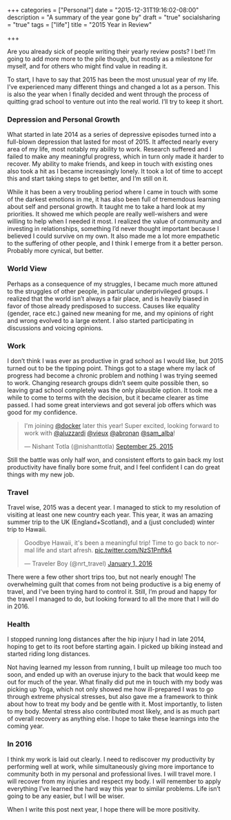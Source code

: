 +++
categories = ["Personal"]
date = "2015-12-31T19:16:02-08:00"
description = "A summary of the year gone by"
draft = "true"
socialsharing = "true"
tags = ["life"]
title = "2015 Year in Review"

+++

Are you already sick of people writing their yearly review posts? I bet! I’m going to add more more to the pile though, but mostly as a milestone for myself, and for others who might find value in reading it.

To start, I have to say that 2015 has been the most unusual year of my life. I’ve experienced many different things and changed a lot as a person. This is also the year when I finally decided and went through the process of quitting grad school to venture out into the real world. I’ll try to keep it short.

### Depression and Personal Growth

What started in late 2014 as a series of depressive episodes turned into a full-blown depression that lasted for most of 2015. It affected nearly every area of my life, most notably my ability to work. Research suffered and I failed to make any meaningful progress, which in turn only made it harder to recover. My ability to make friends, and keep in touch with existing ones also took a hit as I became increasingly lonely. It took a lot of time to accept this and start taking steps to get better, and I’m still on it.

While it has been a very troubling period where I came in touch with some of the darkest emotions in me, it has also been full of trememdous learning about self and personal growth. It taught me to take a hard look at my priorities. It showed me which people are really well-wishers and were willing to help when I needed it most. I realized the value of community and investing in relationships, something I’d never thought important because I believed I could survive on my own. It also made me a lot more empathetic to the suffering of other people, and I think I emerge from it a better person. Probably more cynical, but better.

### World View

Perhaps as a consequence of my struggles, I became much more attuned to the struggles of other people, in particular underprivileged groups. I realized that the world isn’t always a fair place, and is heavily biased in favor of those already predisposed to success. Causes like equality (gender, race etc.) gained new meaning for me, and my opinions of right and wrong evolved to a large extent. I also started participating in discussions and voicing opinions.

### Work

I don’t think I was ever as productive in grad school as I would like, but 2015 turned out to be the tipping point. Things got to a stage where my lack of progress had become a chronic problem and nothing I was trying seemed to work. Changing research groups didn’t seem quite possible then, so leaving grad school completely was the only plausible option. It took me a while to come to terms with the decision, but it became clearer as time passed. I had some great interviews and got several job offers which was good for my confidence.

<blockquote class="twitter-tweet tw-align-center" data-lang="en"><p lang="en" dir="ltr">I&#39;m joining <a href="https://twitter.com/docker">@docker</a> later this year! Super excited, looking forward to work with <a href="https://twitter.com/aluzzardi">@aluzzardi</a> <a href="https://twitter.com/vieux">@vieux</a> <a href="https://twitter.com/abronan">@abronan</a> <a href="https://twitter.com/sam_alba">@sam_alba</a>!</p>&mdash; Nishant Totla (@nishanttotla) <a href="https://twitter.com/nishanttotla/status/647555264699219968">September 25, 2015</a></blockquote>
<script async src="//platform.twitter.com/widgets.js" charset="utf-8"></script>

Still the battle was only half won, and consistent efforts to gain back my lost productivity have finally bore some fruit, and I feel confident I can do great things with my new job.

### Travel

Travel wise, 2015 was a decent year. I managed to stick to my resolution of visiting at least one new country each year. This year, it was an amazing summer trip to the UK (England+Scotland), and a (just concluded) winter trip to Hawaii.

<blockquote class="twitter-tweet tw-align-center" data-lang="en"><p lang="en" dir="ltr">Goodbye Hawaii, it&#39;s been a meaningful trip! Time to go back to normal life and start afresh. <a href="https://t.co/NzS1Pnftk4">pic.twitter.com/NzS1Pnftk4</a></p>&mdash; Traveler Boy (@nrt_travel) <a href="https://twitter.com/nrt_travel/status/682771096320409602">January 1, 2016</a></blockquote>
<script async src="//platform.twitter.com/widgets.js" charset="utf-8"></script>

There were a few other short trips too, but not nearly enough! The overwhelming guilt that comes from not being productive is a big enemy of travel, and I’ve been trying hard to control it. Still, I’m proud and happy for the travel I managed to do, but looking forward to all the more that I will do in 2016.

### Health

I stopped running long distances after the hip injury I had in late 2014, hoping to get to its root before starting again. I picked up biking instead and started riding long distances.

Not having learned my lesson from running, I built up mileage too much too soon, and ended up with an overuse injury to the back that would keep me out for much of the year. What finally did put me in touch with my body was picking up Yoga, which not only showed me how ill-prepared I was to go through extreme physical stresses, but also gave me a framework to think about how to treat my body and be gentle with it. Most importantly, to listen to my body. Mental stress also contributed most likely, and is as much part of overall recovery as anything else. I hope to take these learnings into the coming year.

### In 2016

I think my work is laid out clearly. I need to rediscover my productivity by performing well at work, while simultaneously giving more importance to community both in my personal and professional lives. I will travel more. I will recover from my injuries and respect my body. I will remember to apply everything I’ve learned the hard way this year to similar problems. Life isn’t going to be any easier, but I will be wiser.

When I write this post next year, I hope there will be more positivity.
